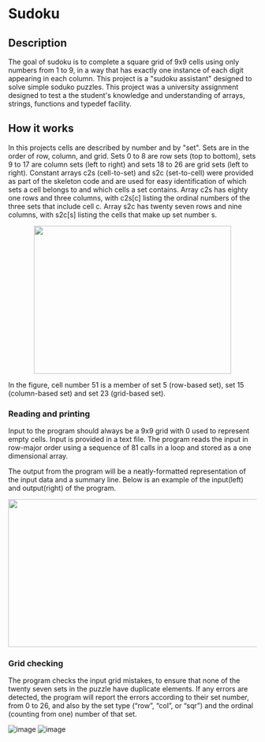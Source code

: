# Sudoku

## Description
The goal of sudoku is to complete a square grid of 9x9 cells using only numbers from 1 to 9, in a way that has exactly one instance of each digit appearing in each column. This project is a "sudoku assistant" designed to solve simple soduko puzzles. This project was a university assignment designed to test a the student's knowledge and understanding of arrays, strings, functions and typedef facility.


## How it works
In this projects cells are described by number and by "set". Sets are in the order of row, column, and grid. Sets 0 to 8 are row sets (top to bottom), sets 9 to 17 are column sets (left to right) and sets 18 to 26 are grid sets (left to right). Constant arrays c2s (cell-to-set) and s2c (set-to-cell) were provided as part of the skeleton code and are used for easy identification of which sets a cell belongs to and which cells a set contains. Array c2s has eighty one rows and three columns, with c2s[c] listing the ordinal numbers of the three sets that include cell c. Array s2c has twenty seven rows and nine columns, with s2c[s] listing the cells that make up set number s. 

<p width="100%" align="center">
<img src="https://user-images.githubusercontent.com/94183388/169522376-e7e60ce7-5cc6-455c-bb0e-893bd339bca3.png" width="400" height="300">
</p>

In the figure, cell number 51 is a member of set 5 (row-based set), set 15 (column-based set) and set 23 (grid-based set).


### Reading and printing
Input to the program should always be a 9x9 grid with 0 used to represent empty cells. Input is provided in a text file. The program reads the input in row-major order using a sequence of 81 calls in a loop and stored as a one dimensional array. 

The output from the program will be a neatly-formatted representation of the input data and a summary line. Below is an example of the input(left) and output(right) of the program.

<p width="100%" align="center">
<img src="https://user-images.githubusercontent.com/94183388/169520928-4e327f3e-ec0a-48d4-b5a6-0e62f5460c15.png" width="600" height="300">
</p>
                                                                                                                                                 
### Grid checking
The program checks the input grid mistakes, to ensure that none of the twenty seven sets in the puzzle have duplicate elements. If any errors are detected, the program will report the errors according to their set number, from 0 to 26, and also by the set type (“row”, “col”, or “sqr”) and the ordinal (counting from one) number of that set.

![image](https://user-images.githubusercontent.com/94183388/169524436-130f7472-996d-4ff8-a8f7-e1099a4405a0.png)      ![image](https://user-images.githubusercontent.com/94183388/169524476-04a5a7b7-a01c-49ee-9010-70984cbd1456.png)


